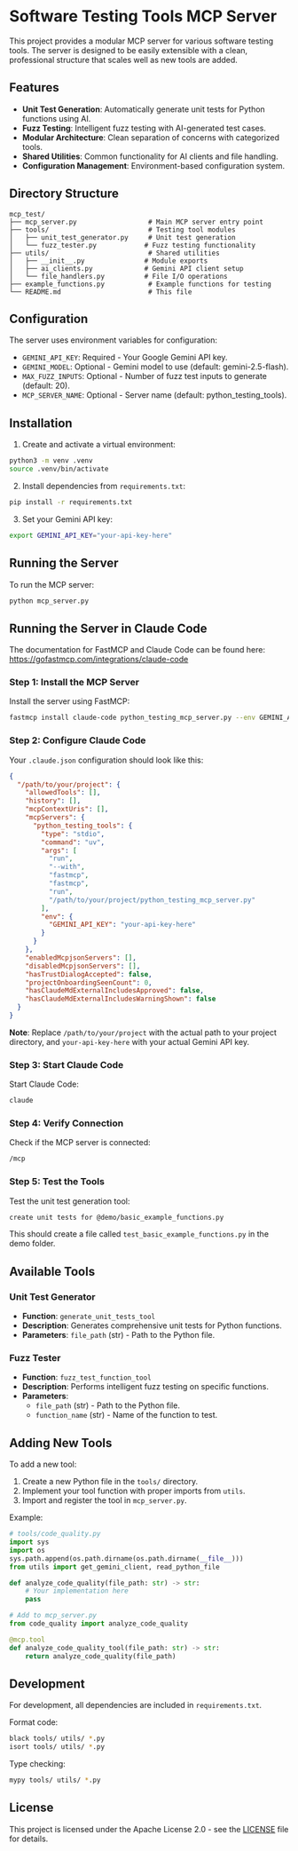 # Software Testing Tools MCP Server

This project provides a modular MCP server for various software testing tools. The server is designed to be easily extensible with a clean, professional structure that scales well as new tools are added.

## Features

- **Unit Test Generation**: Automatically generate unit tests for Python functions using AI.
- **Fuzz Testing**: Intelligent fuzz testing with AI-generated test cases.
- **Modular Architecture**: Clean separation of concerns with categorized tools.
- **Shared Utilities**: Common functionality for AI clients and file handling.
- **Configuration Management**: Environment-based configuration system.

## Directory Structure

```
mcp_test/
├── mcp_server.py                  # Main MCP server entry point
├── tools/                         # Testing tool modules
│   ├── unit_test_generator.py     # Unit test generation
│   └── fuzz_tester.py            # Fuzz testing functionality
├── utils/                         # Shared utilities
│   ├── __init__.py               # Module exports
│   ├── ai_clients.py             # Gemini API client setup
│   └── file_handlers.py          # File I/O operations
├── example_functions.py           # Example functions for testing
└── README.md                      # This file
```

## Configuration

The server uses environment variables for configuration:

- `GEMINI_API_KEY`: Required - Your Google Gemini API key.
- `GEMINI_MODEL`: Optional - Gemini model to use (default: gemini-2.5-flash).
- `MAX_FUZZ_INPUTS`: Optional - Number of fuzz test inputs to generate (default: 20).
- `MCP_SERVER_NAME`: Optional - Server name (default: python_testing_tools).

## Installation

1. Create and activate a virtual environment:
```bash
python3 -m venv .venv
source .venv/bin/activate
```

2. Install dependencies from `requirements.txt`:
```bash
pip install -r requirements.txt
```

3. Set your Gemini API key:
```bash
export GEMINI_API_KEY="your-api-key-here"
```

## Running the Server

To run the MCP server:

```bash
python mcp_server.py
```

## Running the Server in Claude Code

The documentation for FastMCP and Claude Code can be found here: https://gofastmcp.com/integrations/claude-code

### Step 1: Install the MCP Server

Install the server using FastMCP:
```bash
fastmcp install claude-code python_testing_mcp_server.py --env GEMINI_API_KEY='your-api-key-here'
```

### Step 2: Configure Claude Code

Your `.claude.json` configuration should look like this:

```json
{
  "/path/to/your/project": {
    "allowedTools": [],
    "history": [],
    "mcpContextUris": [],
    "mcpServers": {
      "python_testing_tools": {
        "type": "stdio",
        "command": "uv",
        "args": [
          "run",
          "--with",
          "fastmcp",
          "fastmcp",
          "run",
          "/path/to/your/project/python_testing_mcp_server.py"
        ],
        "env": {
          "GEMINI_API_KEY": "your-api-key-here"
        }
      }
    },
    "enabledMcpjsonServers": [],
    "disabledMcpjsonServers": [],
    "hasTrustDialogAccepted": false,
    "projectOnboardingSeenCount": 0,
    "hasClaudeMdExternalIncludesApproved": false,
    "hasClaudeMdExternalIncludesWarningShown": false
  }
}
```

**Note**: Replace `/path/to/your/project` with the actual path to your project directory, and `your-api-key-here` with your actual Gemini API key.

### Step 3: Start Claude Code

Start Claude Code:
```bash
claude
```

### Step 4: Verify Connection

Check if the MCP server is connected:
```bash
/mcp
```

### Step 5: Test the Tools

Test the unit test generation tool:
```bash
create unit tests for @demo/basic_example_functions.py
```

This should create a file called `test_basic_example_functions.py` in the demo folder.

## Available Tools

### Unit Test Generator
- **Function**: `generate_unit_tests_tool`
- **Description**: Generates comprehensive unit tests for Python functions.
- **Parameters**: `file_path` (str) - Path to the Python file.

### Fuzz Tester
- **Function**: `fuzz_test_function_tool`
- **Description**: Performs intelligent fuzz testing on specific functions.
- **Parameters**: 
  - `file_path` (str) - Path to the Python file.
  - `function_name` (str) - Name of the function to test.

## Adding New Tools

To add a new tool:

1. Create a new Python file in the `tools/` directory.
2. Implement your tool function with proper imports from `utils`.
3. Import and register the tool in `mcp_server.py`.

Example:
```python
# tools/code_quality.py
import sys
import os
sys.path.append(os.path.dirname(os.path.dirname(__file__)))
from utils import get_gemini_client, read_python_file

def analyze_code_quality(file_path: str) -> str:
    # Your implementation here
    pass

# Add to mcp_server.py
from code_quality import analyze_code_quality

@mcp.tool
def analyze_code_quality_tool(file_path: str) -> str:
    return analyze_code_quality(file_path)
```

## Development

For development, all dependencies are included in `requirements.txt`.

Format code:
```bash
black tools/ utils/ *.py
isort tools/ utils/ *.py
```

Type checking:
```bash
mypy tools/ utils/ *.py
```

## License

This project is licensed under the Apache License 2.0 - see the [LICENSE](LICENSE) file for details.
